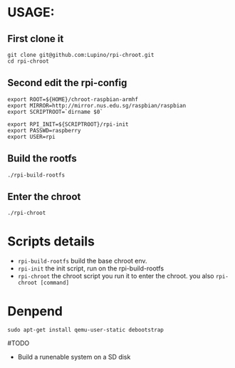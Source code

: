 # USAGE:

## First clone it

    git clone git@github.com:Lupino/rpi-chroot.git
    cd rpi-chroot

## Second edit the rpi-config

    export ROOT=${HOME}/chroot-raspbian-armhf
    export MIRROR=http://mirror.nus.edu.sg/raspbian/raspbian
    export SCRIPTROOT=`dirname $0`

    export RPI_INIT=${SCRIPTROOT}/rpi-init
    export PASSWD=raspberry
    export USER=rpi

## Build the rootfs

    ./rpi-build-rootfs

## Enter the chroot

    ./rpi-chroot

# Scripts details

* `rpi-build-rootfs` build the base chroot env.
* `rpi-init` the init script, run on the rpi-build-rootfs
* `rpi-chroot` the chroot script you run it to enter the chroot. you also `rpi-chroot [command]`

# Denpend

    sudo apt-get install qemu-user-static debootstrap

#TODO

* Build a runenable system on a SD disk
